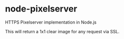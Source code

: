 # node-pixelserver

HTTPS Pixelserver implementation in Node.js

This will return a 1x1 clear image for any request via SSL.
